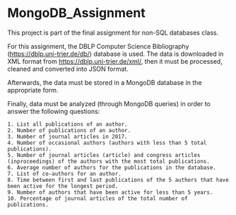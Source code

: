 # MongoDB_Assignment
  This project is part of the final assignment for non-SQL databases class.
  
  For this assignment, the DBLP Computer Science Bibliography (https://dblp.uni-trier.de/db/) database is used. The data is downloaded in XML format from https://dblp.uni-trier.de/xml/, then it must be processed, cleaned and converted into JSON format.

  Afterwards, the data must be stored in a MongoDB database in the appropriate form.

  Finally, data must be analyzed (through MongoDB queries) in order to answer the following questions:

    1. List all publications of an author.
    2. Number of publications of an author.
    3. Number of journal articles in 2017.
    4. Number of occasional authors (authors with less than 5 total publications).
    5. Number of journal articles (article) and congress articles (inproceedings) of the authors with the most total publications.
    6. Average number of authors for the publications in the database.
    7. List of co-authors for an author.
    8. Time between first and last publications of the 5 authors that have been active for the longest period.
    9. Number of authors that have been active for less than 5 years.
    10. Percentage of journal articles of the total number of publications.

